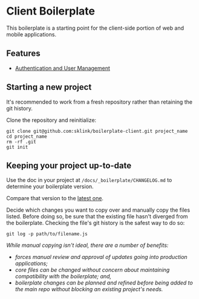 # Client Boilerplate

This boilerplate is a starting point for the client-side portion of web and mobile applications.

## Features

-  [Authentication and User Management](./docs/_boilerplate/UserSystem.md)

## Starting a new project

It's recommended to work from a fresh repository rather than retaining the git history.

Clone the repository and reinitialize:
```
git clone git@github.com:sklink/boilerplate-client.git project_name
cd project_name
rm -rf .git
git init
```

## Keeping your project up-to-date

Use the doc in your project at `/docs/_boilerplate/CHANGELOG.md` to determine your boilerplate version.

Compare that version to the [latest one](https://github.com/sklink/boilerplate-client/docs/_boilerplate).

Decide which changes you want to copy over and manually copy the files listed. Before doing so, be sure that
the existing file hasn't diverged from the boilerplate. Checking the file's git history is the safest way to do so:

```
git log -p path/to/filename.js
```

*While manual copying isn't ideal, there are a number of benefits:*
 
 - *forces manual review and approval of updates going into production applications;*
 - *core files can be changed without concern about maintaining compatibility with the boilerplate; and,*
 - *boilerplate changes can be planned and refined before being added to the main repo without blocking an
 existing project's needs.*  
